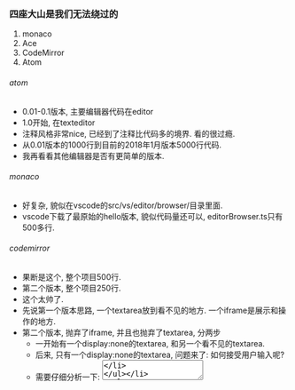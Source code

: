 ### 四座大山是我们无法绕过的

1. monaco
2. Ace
3. CodeMirror
4. Atom 

###### atom

- 0.01-0.1版本, 主要编辑器代码在editor
- 1.0开始, 在texteditor
- 注释风格非常nice, 已经到了注释比代码多的境界. 看的很过瘾.
- 从0.01版本的1000行到目前的2018年1月版本5000行代码.
- 我再看看其他编辑器是否有更简单的版本.

###### monaco

- 好复杂, 貌似在vscode的src/vs/editor/browser/目录里面.
- vscode下载了最原始的hello版本, 貌似代码量还可以, editorBrowser.ts只有500多行.

###### codemirror

- 果断是这个, 整个项目500行.
- 第二个版本, 整个项目250行.
- 这个太帅了.
- 先说第一个版本思路, 一个textarea放到看不见的地方. 一个iframe是展示和操作的地方.
- 第二个版本, 抛弃了iframe, 并且也抛弃了textarea, 分两步
  - 一开始有一个display:none的textarea, 和另一个看不见的textarea.
  - 后来, 只有一个display:none的textarea, 问题来了: 如何接受用户输入呢?
  - 需要仔细分析一下: <textarea id=demotext>

###### ace

- hello版本500行, 很清晰, 建立了一个textarea采集用户输入, 放到了屏幕外边.